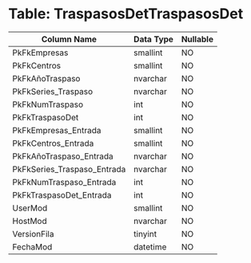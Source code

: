 # Table: TraspasosDetTraspasosDet

| Column Name | Data Type | Nullable |
|-------------|-----------|----------|
| PkFkEmpresas | smallint | NO |
| PkFkCentros | smallint | NO |
| PkFkAñoTraspaso | nvarchar | NO |
| PkFkSeries_Traspaso | nvarchar | NO |
| PkFkNumTraspaso | int | NO |
| PkFkTraspasoDet | int | NO |
| PkFkEmpresas_Entrada | smallint | NO |
| PkFkCentros_Entrada | smallint | NO |
| PkFkAñoTraspaso_Entrada | nvarchar | NO |
| PkFkSeries_Traspaso_Entrada | nvarchar | NO |
| PkFkNumTraspaso_Entrada | int | NO |
| PkFkTraspasoDet_Entrada | int | NO |
| UserMod | smallint | NO |
| HostMod | nvarchar | NO |
| VersionFila | tinyint | NO |
| FechaMod | datetime | NO |

